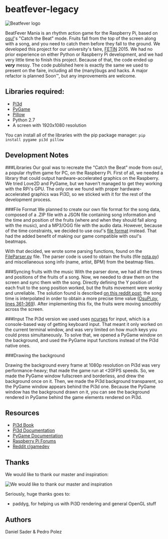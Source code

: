 # beatfever-legacy
![Beatfever logo](http://i.imgur.com/5zG4Sum.png)

BeatFever Mania is an rhythm action game for the Raspberry Pi, based on [osu!](http://osu.ppy.sh/)'s "Catch the Beat" mode. Fruits fall from the top of the screen along with a song, and you need to catch them before they fall to the ground. We developed this project for our university's faire, [FETIN](http://www.inatel.br/fetin/) 2015. We had no prior experience on either Python or Raspberry Pi development, and we had very little time to finish this project. Because of that, the code ended up ___very___ messy. The code published here is exactly the same we used to present on the faire, including all the (many)bugs and hacks.
A major refactor is planned Soon™, but any improvements are welcome.

## Libraries required:
- [Pi3d](https://github.com/tipam/pi3d)
- [PyGame](http://www.pygame.org/)
- [Pillow](https://python-pillow.github.io/)
- Python 2.7
- A screen with 1920x1080 resolution

You can install all of the libraries with the pip package manager:
`pip install pygame pi3d pillow`

## Development Notes
###Libraries
Our goal was to recreate the "Catch the Beat" mode from osu!, a popular rhythm game for PC, on the Raspberry Pi. First of all, we needed a library that could output hardware-accelerated graphics on the Raspberry. We tried Love2D and PyGame, but we haven't managed to get they working with the RPi's GPU. The only one we found with proper hardware-accelerated graphics was Pi3D, so we sticked with it for the rest of the development process.

###File Format
We planned to create our own file format for the song data, composed of a .ZIP file with a JSON file containing song information and the time and position of the fruits (where and when they should fall along with the music), and a MP3/OGG file with the audio data. However, because of the time constraints, we decided to use osu!'s [file format](https://osu.ppy.sh/wiki/Osu_(file_format)) instead. That had the added benefit of making our game compatible with osu!'s beatmaps.

With that decided, we wrote some parsing functions, found on the [FileParser.py](https://github.com/danielpontello/beatfever-legacy/blob/master/FileParser.py) file. The parser code is used to obtain the fruits (file [nota.py](https://github.com/danielpontello/beatfever-legacy/blob/master/nota.py)) and miscellaneous song info (name, artist, BPM) from the beatmap files.

###Syncing fruits with the music
With the parser done, we had all the times and positions of the fruits of a song. Now, we needed to draw them on the screen and sync them with the song. Directly defining the Y position of each fruit to the song position worked, but the fruits movement were wonky and unreliable. The solution found is described [on this reddit post](https://www.reddit.com/r/gamedev/comments/13y26t/how_do_rhythm_games_stay_in_sync_with_the_music/c78aawd); the song time is interpolated in order to obtain a more precise time value ([OsuPi.py, lines 361-369](https://github.com/danielpontello/beatfever-legacy/blob/master/OsuPi.py#L361-L369)). After implementing this fix, the fruits were moving smoothly across the screen.

###Input
The Pi3d version we used uses [ncurses](https://www.gnu.org/software/ncurses/) for input, which is a console-based way of getting keyboard input. That meant it only worked on the current terminal window, and was very limited on how much keys you could press simultaneously. To solve that, we opened a PyGame window on the background, and used the PyGame input functions instead of the Pi3d native ones.

###Drawing the background

Drawing the background every frame at 1080p resolution on Pi3d was very performance-heavy; that made the game run at <20FPS speeds. So, we made the PyGame window fullscreen and borderless, and drew the background once on it. Then, we made the Pi3d background transparent, so the PyGame window appears behind the Pi3d one. Because the PyGame window has the background drawn on it, you can see the background rendered in PyGame behind the game elements rendered on Pi3d.

## Resources
- [Pi3d Book](http://paddywwoof.github.io/pi3d_book/_build/html/)
- [Pi3d Documentation](https://pi3d.github.io/html/)
- [PyGame Documentation](https://www.pygame.org/docs/)
- [Raspberry Pi Forums](https://www.raspberrypi.org/forums/)
- [Reddit r/gamedev](https://www.reddit.com/r/gamedev)

## Thanks
We would like to thank our master and inspiration:

![We would like to thank our master and inspiration](http://i.imgur.com/jktSRrJ.jpg)

Seriously, huge thanks goes to:
 - paddyg, for helping us with Pi3D rendering and general OpenGL stuff

## Authors
Daniel Sader & Pedro Polez
